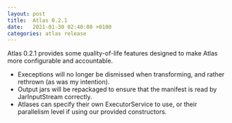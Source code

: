 ```yaml
---
layout: post
title:  Atlas 0.2.1
date:   2021-01-30 02:40:00 +0100
categories: atlas release
---
```


Atlas 0.2.1 provides some quality-of-life features designed to make Atlas more configurable and accountable.

- Execeptions will no longer be dismissed when transforming, and rather rethrown (as was my intention).
- Output jars will be repackaged to ensure that the manifest is read by JarInputStream correctly.
- Atlases can specify their own ExecutorService to use, or their parallelism level if using our provided constructors.
